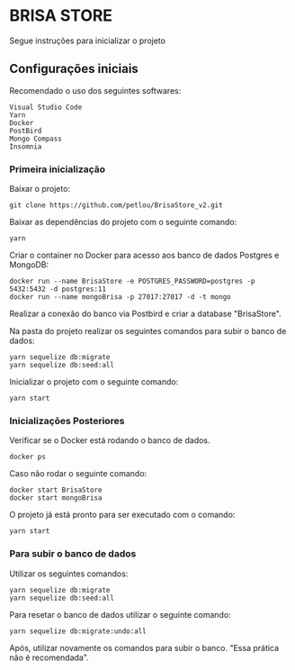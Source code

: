 # BRISA STORE

Segue instruções para inicializar o projeto

## Configurações iniciais

Recomendado o uso dos seguintes softwares:

```
Visual Studio Code
Yarn
Docker
PostBird
Mongo Compass
Insomnia
```

### Primeira inicialização

Baixar o projeto:

```
git clone https://github.com/petlou/BrisaStore_v2.git
```

Baixar as dependências do projeto com o seguinte comando:

```
yarn
```

Criar o container no Docker para acesso aos banco de dados Postgres e MongoDB:

```
docker run --name BrisaStore -e POSTGRES_PASSWORD=postgres -p 5432:5432 -d postgres:11
docker run --name mongoBrisa -p 27017:27017 -d -t mongo
```

Realizar a conexão do banco via Postbird e criar a database "BrisaStore".

Na pasta do projeto realizar os seguintes comandos para subir o banco de dados:

```
yarn sequelize db:migrate
yarn sequelize db:seed:all
```

Inicializar o projeto com o seguinte comando:

```
yarn start
```

### Inicializações Posteriores

Verificar se o Docker está rodando o banco de dados.

```
docker ps
```

Caso não rodar o seguinte comando:

```
docker start BrisaStore
docker start mongoBrisa
```

O projeto já está pronto para ser executado com o comando:

```
yarn start
```

### Para subir o banco de dados

Utilizar os seguintes comandos:

```
yarn sequelize db:migrate
yarn sequelize db:seed:all
```

Para resetar o banco de dados utilizar o seguinte comando:

```
yarn sequelize db:migrate:undo:all
```

Após, utilizar novamente os comandos para subir o banco. "Essa prática não é recomendada".